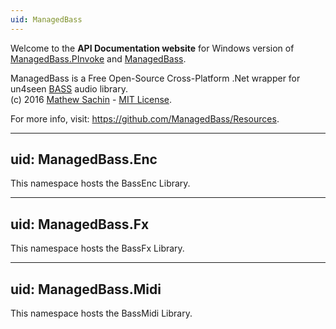```yaml
---
uid: ManagedBass
---
```

Welcome to the **API Documentation website** for Windows version of [ManagedBass.PInvoke](https://github.com/ManagedBass/ManagedBass.PInvoke) and [ManagedBass](https://github.com/ManagedBass/ManagedBass).

ManagedBass is a Free Open-Source Cross-Platform .Net wrapper for un4seen [BASS](http://un4seen.com) audio library.  
(c) 2016 [Mathew Sachin](https://github.com/MathewSachin) - [MIT License](https://raw.githubusercontent.com/ManagedBass/Resources/master/LICENSE.md).

For more info, visit: https://github.com/ManagedBass/Resources.

---
uid: ManagedBass.Enc
---
This namespace hosts the BassEnc Library.

---
uid: ManagedBass.Fx
---
This namespace hosts the BassFx Library.

---
uid: ManagedBass.Midi
---
This namespace hosts the BassMidi Library.